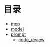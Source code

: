 # 目录
- [mcp](./ai/mcp/)
- [model](./ai/model/)
- [prompt](./ai/prompt/) 
  - [code_review](./ai/prompt/code_review/)